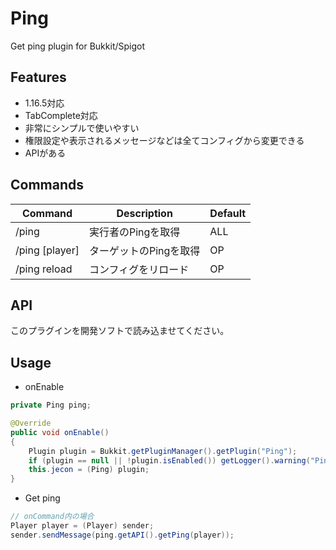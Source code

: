 # Ping  
Get ping plugin for Bukkit/Spigot

## Features  
* 1.16.5対応
* TabComplete対応
* 非常にシンプルで使いやすい
* 権限設定や表示されるメッセージなどは全てコンフィグから変更できる
* APIがある

## Commands  
| Command | Description | Default |
| ------- | ----------- | ------- |
| /ping | 実行者のPingを取得 | ALL |
| /ping [player] | ターゲットのPingを取得 | OP |
| /ping reload | コンフィグをリロード | OP |

## API  
このプラグインを開発ソフトで読み込ませてください。

## Usage  
- onEnable
```java
private Ping ping;

@Override
public void onEnable()
{
    Plugin plugin = Bukkit.getPluginManager().getPlugin("Ping");
    if (plugin == null || !plugin.isEnabled()) getLogger().warning("Ping（プラグイン）が存在しません。");
    this.jecon = (Ping) plugin;
}
```

- Get ping
```java
// onCommand内の場合
Player player = (Player) sender; 
sender.sendMessage(ping.getAPI().getPing(player));
```
